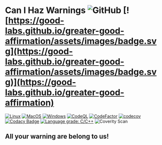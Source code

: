 # Can I Haz Warnings ![GitHub](https://img.shields.io/github/license/AMS21/Can-I-Haz-Warnings) ​[![https://good-labs.github.io/greater-good-affirmation/assets/images/badge.svg](https://good-labs.github.io/greater-good-affirmation/assets/images/badge.svg)](https://good-labs.github.io/greater-good-affirmation)

[![Linux](https://github.com/AMS21/Can-I-Haz-Warnings/actions/workflows/Linux.yml/badge.svg)](https://github.com/AMS21/Can-I-Haz-Warnings/actions/workflows/Linux.yml)
[![MacOS](https://github.com/AMS21/Can-I-Haz-Warnings/actions/workflows/MacOS.yml/badge.svg)](https://github.com/AMS21/Can-I-Haz-Warnings/actions/workflows/MacOS.yml)
[![Windows](https://github.com/AMS21/Can-I-Haz-Warnings/actions/workflows/Windows.yml/badge.svg)](https://github.com/AMS21/Can-I-Haz-Warnings/actions/workflows/Windows.yml)
[![CodeQL](https://github.com/AMS21/Can-I-Haz-Warnings/actions/workflows/CodeQLAnalysis.yml/badge.svg)](https://github.com/AMS21/Can-I-Haz-Warnings/actions/workflows/CodeQLAnalysis.yml)
[![CodeFactor](https://www.codefactor.io/repository/github/ams21/can-i-haz-warnings/badge)](https://www.codefactor.io/repository/github/ams21/can-i-haz-warnings)
[![codecov](https://codecov.io/gh/AMS21/Can-I-Haz-Warnings/branch/main/graph/badge.svg?token=HhkUZrimeW)](https://codecov.io/gh/AMS21/Can-I-Haz-Warnings)
[![Codacy Badge](https://app.codacy.com/project/badge/Grade/e72b9d372f88460a93f43ad5667f54a1)](https://www.codacy.com/gh/AMS21/Can-I-Haz-Warnings/dashboard?utm_source=github.com&amp;utm_medium=referral&amp;utm_content=AMS21/Can-I-Haz-Warnings&amp;utm_campaign=Badge_Grade)
[![Language grade: C/C++](https://img.shields.io/lgtm/grade/cpp/g/AMS21/Can-I-Haz-Warnings.svg?logo=lgtm&logoWidth=18)](https://lgtm.com/projects/g/AMS21/Can-I-Haz-Warnings/context:cpp)
![Coverity Scan](https://img.shields.io/coverity/scan/24092)

## All your warning are belong to us!
